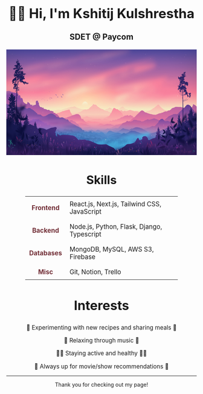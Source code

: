 <div align="center">
<h1 style="font-size: 2.5em;">👋🏽 Hi, I'm <b>Kshitij Kulshrestha</b></h1>
  <h3 style="font-size: 1.5em;">SDET @ Paycom</h3>
</div>

<p align="center"> <img src="valley-landscape-aesthetic-mountains-gradient-background-3440x1440-4589.jpg" alt="coding" width="820" height="280" /> </p>

<div align="center">
  <h2 style="font-size: 2.2em;"> Skills</h1>
  <table style="width: 80%; margin: auto; border-collapse: collapse; font-size: 1.2em;">
    <tr>
      <td align="center" style="padding: 10px; font-weight: bold; color: #722F37;">Frontend</td>
      <td style="padding: 10px;">React.js, Next.js, Tailwind CSS, JavaScript</td>
    </tr>
    <tr>
      <td align="center" style="padding: 10px; font-weight: bold; color: #722F37;">Backend</td>
      <td style="padding: 10px;">Node.js, Python, Flask, Django, Typescript</td>
    </tr>
    <tr>
      <td align="center" style="padding: 10px; font-weight: bold; color: #722F37;">Databases</td>
      <td style="padding: 10px;">MongoDB, MySQL, AWS S3, Firebase</td>
    </tr>
    <tr>
      <td align="center" style="padding: 10px; font-weight: bold; color: #722F37;">Misc</td>
      <td style="padding: 10px;">Git, Notion, Trello</td>
    </tr>
  </table>
</div>

<div align="center" style="font-size: 1.1em;">
  <h2 style="font-size: 2.2em;"> Interests</h1>
  <p>🍳 Experimenting with new recipes and sharing meals 🍳</p>
  <p>🎵 Relaxing through music 🎵</p>
  <p>🏋️‍♂️ Staying active and healthy 🏋️‍♂️</p>
  <p>🎥 Always up for movie/show recommendations 🎥</p>
</div>

---

<div align="center">
<p>Thank you for checking out my page!</p>
</div>
